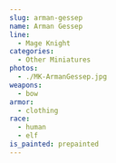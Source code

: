 ```yaml
---
slug: arman-gessep
name: Arman Gessep
line:
  - Mage Knight
categories:
  - Other Miniatures
photos:
  - ./MK-ArmanGessep.jpg
weapons:
  - bow
armor:
  - clothing
race:
  - human
  - elf
is_painted: prepainted
---
```

